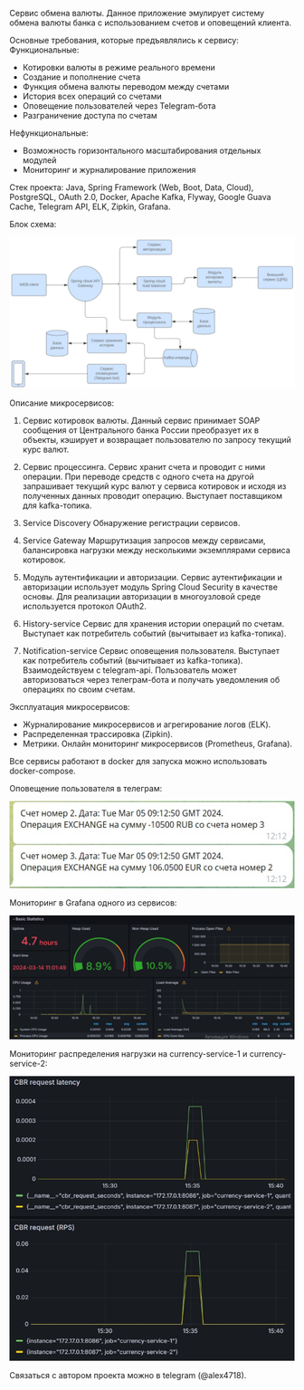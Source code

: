 Сервис обмена валюты.
Данное приложение эмулирует систему обмена валюты банка с использованием счетов и оповещений клиента. 



Основные требования, которые предъявлялись к сервису: 
Функциональные: 
-	Котировки валюты в режиме реального времени
-	Создание и пополнение счета	
-	Функция обмена валюты переводом между счетами
-	История всех операций со счетами
-	Оповещение пользователей через Telegram-бота
-	Разграничение доступа по счетам

Нефункциональные: 
- Возможность горизонтального масштабирования отдельных модулей
- Мониторинг и журналирование приложения



Стек проекта: 
Java, Spring Framework (Web, Boot, Data, Cloud), PostgreSQL, OAuth 2.0, Docker, Apache Kafka, Flyway, Google Guava Cache, Telegram API, ELK, Zipkin, Grafana.



Блок схема: 


![Image alt](https://github.com/Alexey9919/Currency-exchanger/blob/master/scheme.jpg)

Описание микросервисов:
1)	Сервис котировок валюты. 
Данный сервис принимает SOAP сообщения от Центрального банка России преобразует их в объекты, кэширует и возвращает пользователю по запросу текущий курс валют.

2)	Сервис процессинга.
Сервис хранит счета и проводит с ними операции. При переводе средств с одного счета на другой запрашивает текущий курс валют у сервиса котировок и исходя из полученных данных проводит операцию. Выступает поставщиком для kafka-топика.

3)	Service Discovery
Обнаружение регистрации сервисов.

4)	Service Gateway
Маршрутизация запросов между сервисами, балансировка нагрузки между несколькими экземплярами сервиса котировок. 

5)	Модуль аутентификации и авторизации.
Cервис аутентификации и авторизации использует модуль Spring Cloud Security в качестве основы. Для реализации авторизации в многоузловой среде используется протокол OAuth2.

6)	History-service
Сервис для хранения истории операций по счетам. Выступает как потребитель событий (вычитывает из kafka-топика).

7)	Notification-service
Сервис оповещения пользователя. Выступает как потребитель событий (вычитывает из kafka-топика). Взаимодействуем с telegram-api. Пользователь может авторизоваться через телеграм-бота и получать уведомления об операциях по своим счетам.


Эксплуатация микросервисов:
-	Журналирование микросервисов и агрегирование логов (ELK).
-	Распределенная трассировка (Zipkin).
-	Метрики. Онлайн мониторинг микросервисов (Prometheus, Grafana).

Все сервисы работают в docker для запуска можно использовать docker-compose.



Оповещение пользователя в телеграм: 

![Image alt](https://github.com/Alexey9919/Currency-exchanger/blob/master/tg.jpg)


Мониторинг в Grafana одного из сервисов: 

![Image alt](https://github.com/Alexey9919/Currency-exchanger/blob/master/processing.jpg)


Мониторинг распределения нагрузки на currency-service-1 и currency-service-2:

![Image alt](https://github.com/Alexey9919/Currency-exchanger/blob/master/currency-service.jpg)


Связаться с автором проекта можно в telegram (@alex4718).


